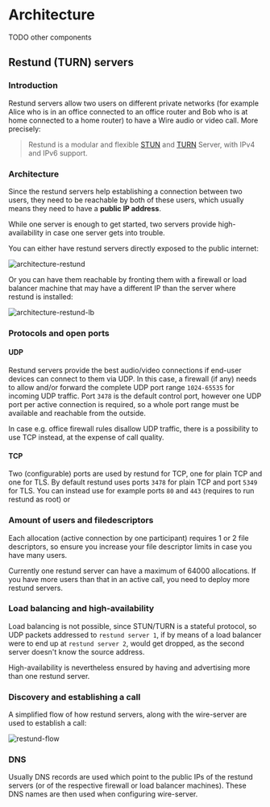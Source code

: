 # Architecture

TODO other components

## Restund (TURN) servers

### Introduction

Restund servers allow two users on different private networks (for example Alice who is in an office connected to an office router and Bob who is at home connected to a home router) to have a Wire audio or video call. More precisely:

> Restund is a modular and flexible [STUN](https://en.wikipedia.org/wiki/STUN) and [TURN](https://en.wikipedia.org/wiki/Traversal_Using_Relays_around_NAT) Server, with IPv4 and IPv6 support.

### Architecture

Since the restund servers help establishing a connection between two users, they need to be reachable by both of these users, which usually means they need to have a **public IP address**.

While one server is enough to get started, two servers provide high-availability in case one server gets into trouble.

You can either have restund servers directly exposed to the public internet:

![architecture-restund](img/architecture-restund)

Or you can have them reachable by fronting them with a firewall or load balancer machine that may have a different IP than the server where restund is installed:

![architecture-restund-lb](img/architecture-restund-lb)

### Protocols and open ports

#### UDP

Restund servers provide the best audio/video connections if end-user devices can connect to them via UDP. In this case, a firewall (if any) needs to allow and/or forward the complete UDP port range `1024-65535` for incoming UDP traffic. Port `3478` is the default control port, however one UDP port per active connection is required, so a whole port range must be available and reachable from the outside.

In case e.g. office firewall rules disallow UDP traffic, there is a possibility to use TCP instead, at the expense of call quality.

#### TCP

Two (configurable) ports are used by restund for TCP, one for plain TCP and one for TLS. By default restund uses ports `3478` for plain TCP and port `5349` for TLS. You can instead use for example ports `80` and `443` (requires to run restund as root) or 

### Amount of users and filedescriptors

Each allocation (active connection by one participant) requires 1 or 2 file descriptors, so ensure you increase your file descriptor limits in case you have many users.

Currently one restund server can have a maximum of 64000 allocations. If you have more users than that in an active call, you need to deploy more restund servers.

### Load balancing and high-availability

Load balancing is not possible, since STUN/TURN is a stateful protocol, so UDP packets addressed to `restund server 1`, if by means of a load balancer were to end up at `restund server 2`, would get dropped, as the second server doesn't know the source address.

High-availability is nevertheless ensured by having and advertising more than one restund server.

### Discovery and establishing a call

A simplified flow of how restund servers, along with the wire-server are used to establish a call:

![restund-flow](img/restund-flow.png)

### DNS

Usually DNS records are used which point to the public IPs of the restund servers (or of the respective firewall or load balancer machines). These DNS names are then used when configuring wire-server.
